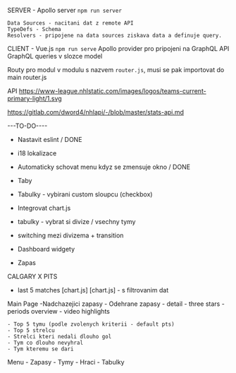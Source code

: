 SERVER
	- Apollo server
	`npm run server`


	Data Sources - nacitani dat z remote API
	TypeDefs - Schema
	Resolvers - pripojene na data sources ziskava data a definuje query.
CLIENT
	- Vue.js 
	`npm run serve`
	Apollo provider pro pripojeni na GraphQL API
	GraphQL queries v slozce model

Routy pro modul v modulu s nazvem  `router.js`, musi se pak importovat do main router.js


API 
https://www-league.nhlstatic.com/images/logos/teams-current-primary-light/1.svg

https://gitlab.com/dword4/nhlapi/-/blob/master/stats-api.md


---TO-DO----
- Nastavit eslint / DONE
- i18 lokalizace
- Automaticky schovat menu kdyz se zmensuje okno / DONE
- Taby
- Tabulky - vybirani custom sloupcu (checkbox)
- Integrovat chart.js
- tabulky - vybrat si divize / vsechny tymy
- switching mezi divizema + transition
- Dashboard widgety

- Zapas

 CALGARY X PITS

 - last 5 matches
 [chart.js] [chart.js] - s filtrovanim dat

Main Page
	-Nadchazejici zapasy
	- Odehrane zapasy
		- detail
		- three stars
			- periods overview
		- video highlights

	- Top 5 tymu (podle zvolenych kriterii - default pts)
	- Top 5 strelcu
	- Strelci kteri nedali dlouho gol
	- Tym co dlouho nevyhral
	- Tym kteremu se dari
	
Menu
	- Zapasy
	- Tymy
	- Hraci
	- Tabulky